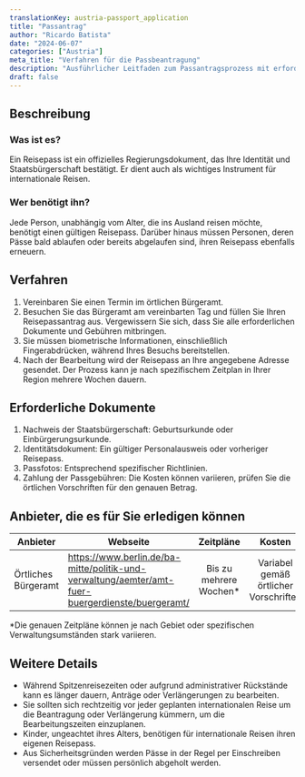 ```yaml
---
translationKey: austria-passport_application
title: "Passantrag"
author: "Ricardo Batista"
date: "2024-06-07"
categories: ["Austria"]
meta_title: "Verfahren für die Passbeantragung"
description: "Ausführlicher Leitfaden zum Passantragsprozess mit erforderlichen Dokumenten und Zeitplänen."
draft: false
---
```


## Beschreibung
### Was ist es?
Ein Reisepass ist ein offizielles Regierungsdokument, das Ihre Identität und Staatsbürgerschaft bestätigt. Er dient auch als wichtiges Instrument für internationale Reisen.

### Wer benötigt ihn?
Jede Person, unabhängig vom Alter, die ins Ausland reisen möchte, benötigt einen gültigen Reisepass. Darüber hinaus müssen Personen, deren Pässe bald ablaufen oder bereits abgelaufen sind, ihren Reisepass ebenfalls erneuern.

## Verfahren
1. Vereinbaren Sie einen Termin im örtlichen Bürgeramt.
2. Besuchen Sie das Bürgeramt am vereinbarten Tag und füllen Sie Ihren Reisepassantrag aus. Vergewissern Sie sich, dass Sie alle erforderlichen Dokumente und Gebühren mitbringen.
3. Sie müssen biometrische Informationen, einschließlich Fingerabdrücken, während Ihres Besuchs bereitstellen.
4. Nach der Bearbeitung wird der Reisepass an Ihre angegebene Adresse gesendet. Der Prozess kann je nach spezifischem Zeitplan in Ihrer Region mehrere Wochen dauern.

## Erforderliche Dokumente
1. Nachweis der Staatsbürgerschaft: Geburtsurkunde oder Einbürgerungsurkunde.
2. Identitätsdokument: Ein gültiger Personalausweis oder vorheriger Reisepass.
3. Passfotos: Entsprechend spezifischer Richtlinien.
4. Zahlung der Passgebühren: Die Kosten können variieren, prüfen Sie die örtlichen Vorschriften für den genauen Betrag.

## Anbieter, die es für Sie erledigen können

| Anbieter        |     Webseite     |     Zeitpläne    |       Kosten      |
| --------------- | --------------- |  :-------------: | :-------------: |
| Örtliches Bürgeramt |  https://www.berlin.de/ba-mitte/politik-und-verwaltung/aemter/amt-fuer-buergerdienste/buergeramt/       |      Bis zu mehrere Wochen*     |        Variabel gemäß örtlicher Vorschriften       |

\*Die genauen Zeitpläne können je nach Gebiet oder spezifischen Verwaltungsumständen stark variieren.

## Weitere Details

- Während Spitzenreisezeiten oder aufgrund administrativer Rückstände kann es länger dauern, Anträge oder Verlängerungen zu bearbeiten.
- Sie sollten sich rechtzeitig vor jeder geplanten internationalen Reise um die Beantragung oder Verlängerung kümmern, um die Bearbeitungszeiten einzuplanen.
- Kinder, ungeachtet ihres Alters, benötigen für internationale Reisen ihren eigenen Reisepass.
- Aus Sicherheitsgründen werden Pässe in der Regel per Einschreiben versendet oder müssen persönlich abgeholt werden.